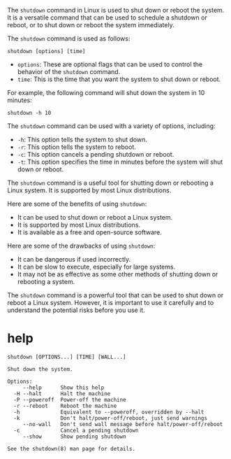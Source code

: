 The `shutdown` command in Linux is used to shut down or reboot the system. It is a versatile command that can be used to schedule a shutdown or reboot, or to shut down or reboot the system immediately.

The `shutdown` command is used as follows:

```
shutdown [options] [time]
```

* `options`: These are optional flags that can be used to control the behavior of the `shutdown` command.
* `time`: This is the time that you want the system to shut down or reboot.

For example, the following command will shut down the system in 10 minutes:

```
shutdown -h 10
```

The `shutdown` command can be used with a variety of options, including:

* `-h`: This option tells the system to shut down.
* `-r`: This option tells the system to reboot.
* `-c`: This option cancels a pending shutdown or reboot.
* `-t`: This option specifies the time in minutes before the system will shut down or reboot.

The `shutdown` command is a useful tool for shutting down or rebooting a Linux system. It is supported by most Linux distributions.

Here are some of the benefits of using `shutdown`:

* It can be used to shut down or reboot a Linux system.
* It is supported by most Linux distributions.
* It is available as a free and open-source software.

Here are some of the drawbacks of using `shutdown`:

* It can be dangerous if used incorrectly.
* It can be slow to execute, especially for large systems.
* It may not be as effective as some other methods of shutting down or rebooting a system.

The `shutdown` command is a powerful tool that can be used to shut down or reboot a Linux system. However, it is important to use it carefully and to understand the potential risks before you use it.



# help 
 
```
shutdown [OPTIONS...] [TIME] [WALL...]

Shut down the system.

Options:
     --help      Show this help
  -H --halt      Halt the machine
  -P --poweroff  Power-off the machine
  -r --reboot    Reboot the machine
  -h             Equivalent to --poweroff, overridden by --halt
  -k             Don't halt/power-off/reboot, just send warnings
     --no-wall   Don't send wall message before halt/power-off/reboot
  -c             Cancel a pending shutdown
     --show      Show pending shutdown

See the shutdown(8) man page for details.
```
